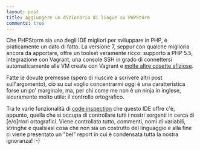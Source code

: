 ```yaml
---
layout: post
title: Aggiungere un dizionario di lingue su PHPStorm
comments: true
---
```


Che PHPStorm sia uno degli IDE migliori per sviluppare in PHP, è praticamente un dato di fatto. La versione 7, seppur con qualche miglioria ancora da apportare, offre un toolset veramente ricco: supporto a PHP 5.5, integrazione con Vagrant, una console SSH in grado di connettersi automaticamente alle VM create con Vagrant e [molte altre cosette sfiziose](http://www.jetbrains.com/phpstorm/whatsnew/).

Fatte le dovute premesse (spero di riuscire a scrivere altri post sull'argomento), ciò su cui voglio concentrarmi oggi è una caratteristica forse un po' marginale, ma, per chi come me non è un ninja in inglese, sicuramente molto utile: il controllo ortografico.

Tra le varie funzionalità di [code inspection](https://www.jetbrains.com/phpstorm/webhelp/code-inspection.html) che questo IDE offre c'è, appunto, quella che si occupa di controllare tutti i nostri sorgenti in cerca di [e/o]rrori ortografici. Viene controllato tutto, commenti, nomi di variabili, stringhe e qualsiasi cosa che non sia un costrutto del linguaggio e alla fine ci viene presentato un "bel" report in cui è condensata tutta la nostra ignoranza! :-)
